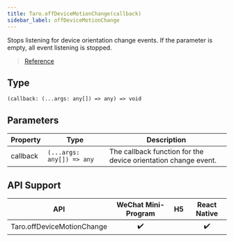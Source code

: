 ```yaml
---
title: Taro.offDeviceMotionChange(callback)
sidebar_label: offDeviceMotionChange
---
```


Stops listening for device orientation change events. If the parameter is empty, all event listening is stopped.

> [Reference](https://developers.weixin.qq.com/miniprogram/dev/api/device/motion/wx.offDeviceMotionChange.html)

## Type

```tsx
(callback: (...args: any[]) => any) => void
```

## Parameters

<table>
  <thead>
    <tr>
      <th>Property</th>
      <th>Type</th>
      <th>Description</th>
    </tr>
  </thead>
  <tbody>
    <tr>
      <td>callback</td>
      <td><code>(...args: any[]) =&gt; any</code></td>
      <td>The callback function for the device orientation change event.</td>
    </tr>
  </tbody>
</table>

## API Support

|            API             | WeChat Mini-Program | H5 | React Native |
|:--------------------------:|:-------------------:|:--:|:------------:|
| Taro.offDeviceMotionChange |         ✔️          |    |      ✔️      |
